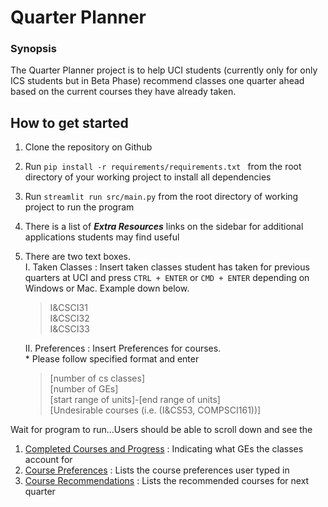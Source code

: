 # Quarter Planner

### Synopsis</br>
The Quarter Planner project is to help UCI students (currently only for only ICS students but in Beta Phase) recommend classes one quarter ahead based on the current courses they have already taken.

## How to get started
1) Clone the repository on Github
2) Run ```pip install -r requirements/requirements.txt ``` from the root directory of your working project to install all dependencies
3) Run ```streamlit run src/main.py``` from the root directory of working project to run the program
4) There is a list of ___Extra Resources___ links on the sidebar for additional applications students may find useful
5) There are two text boxes.</br>
    I. Taken Classes : Insert taken classes student has taken for previous quarters at UCI and press ```CTRL + ENTER``` or ```CMD + ENTER``` depending on Windows or Mac. Example down below.

    <blockquote> 
    I&CSCI31 </br>
    I&CSCI32 </br>
    I&CSCI33 <br>
    </blockquote>
    II. Preferences : Insert Preferences for courses.</br>
        * Please follow specified format and enter
        <blockquote>
        [number of cs classes] </br>
        [number of GEs] </br>
        [start range of units]-[end range of units] </br>
        [Undesirable courses (i.e. (I&CS53, COMPSCI161))] </br> 
        </blockquote>

Wait for program to run...Users should be able to scroll down and see the 
1) <u>Completed Courses and Progress</u> : Indicating what GEs the classes account for
2) <u>Course Preferences</u> : Lists the course preferences user typed in
3) <u>Course Recommendations</u> : Lists the recommended courses for next quarter
